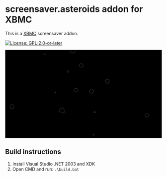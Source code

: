 # screensaver.asteroids addon for XBMC

This is a [XBMC](https://xbmc.tv) screensaver addon.

[![License: GPL-2.0-or-later](https://img.shields.io/badge/License-GPL%20v2+-blue.svg)](LICENSE.md)

![screenshot](https://github.com/xbmc4xbox/screensaver.asteroids/blob/master/screensaver.asteroids/resources/screenshot-01.png)

## Build instructions

1. Install Visual Studio .NET 2003 and XDK
2. Open CMD and run: `.\build.bat`